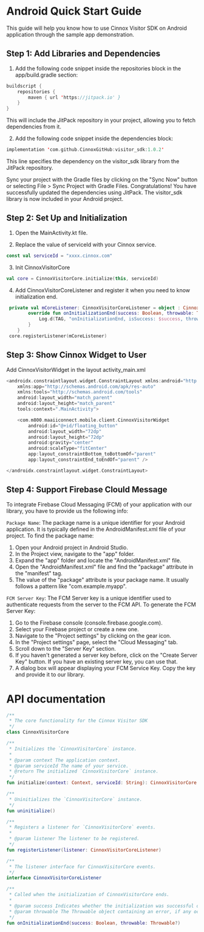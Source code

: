 # **Android Quick Start Guide**
This guide will help you know how to use Cinnox Visitor SDK on Android application through the sample app demonstration.
 
## **Step 1: Add Libraries and Dependencies**
1. Add the following code snippet inside the repositories block in the app/build.gradle section:
   
```kotlin
buildscript {
    repositories {
        maven { url 'https://jitpack.io' }
    }
}
```
This will include the JitPack repository in your project, allowing you to fetch dependencies from it.

2. Add the following code snippet inside the dependencies block:

```kotlin
implementation 'com.github.CinnoxGitHub:visitor_sdk:1.0.2'
```
This line specifies the dependency on the visitor_sdk library from the JitPack repository. 

Sync your project with the Gradle files by clicking on the "Sync Now" button or selecting File > Sync Project with Gradle Files.
Congratulations! You have successfully updated the dependencies using JitPack. The visitor_sdk library is now included in your Android project.

## **Step 2: Set Up and Initialization**
1. Open the MainActivity.kt file.

2. Replace the value of serviceId with your Cinnox service.
```kotlin
const val serviceId = "xxxx.cinnox.com"
```
3. Init CinnoxVisitorCore  
```kotlin
val core = CinnoxVisitorCore.initialize(this, serviceId)
```

4. Add CinnoxVisitorCoreListener and register it when you need to know initialization end.
```kotlin
 private val mCoreListener: CinnoxVisitorCoreListener = object : CinnoxVisitorCoreListener{
        override fun onInitializationEnd(success: Boolean, throwable: Throwable?) {
            Log.d(TAG, "onInitializationEnd, isSuccess: $success, throwable: $throwable")
        }
    }
 core.registerListener(mCoreListener)
```

## **Step 3: Show Cinnox Widget to User**
Add CinnoxVisitorWidget in the layout activity_main.xml

```kotlin
<androidx.constraintlayout.widget.ConstraintLayout xmlns:android="http://schemas.android.com/apk/res/android"
    xmlns:app="http://schemas.android.com/apk/res-auto"
    xmlns:tools="http://schemas.android.com/tools"
    android:layout_width="match_parent"
    android:layout_height="match_parent"
    tools:context=".MainActivity">

    <com.m800.maaiiconnect.mobile.client.CinnoxVisitorWidget
        android:id="@+id/floating_button"
        android:layout_width="72dp"
        android:layout_height="72dp"
        android:gravity="center"
        android:scaleType="fitCenter"
        app:layout_constraintBottom_toBottomOf="parent"
        app:layout_constraintEnd_toEndOf="parent" />

</androidx.constraintlayout.widget.ConstraintLayout>
```

## **Step 4: Support Firebase Clould Message**
To integrate Firebase Cloud Messaging (FCM) of your application with our library, you have to provide us the following info:

`Package Name`:
The package name is a unique identifier for your Android application. It is typically defined in the AndroidManifest.xml file of your project. To find the package name:

1. Open your Android project in Android Studio.
2. In the Project view, navigate to the "app" folder.
3. Expand the "app" folder and locate the "AndroidManifest.xml" file.
4. Open the "AndroidManifest.xml" file and find the "package" attribute in the "manifest" tag.
5. The value of the "package" attribute is your package name. It usually follows a pattern like "com.example.myapp".

`FCM Server Key`:
The FCM Server key is a unique identifier used to authenticate requests from the server to the FCM API. To generate the FCM Server Key:

1. Go to the Firebase console (console.firebase.google.com).
2. Select your Firebase project or create a new one.
3. Navigate to the "Project settings" by clicking on the gear icon.
4. In the "Project settings" page, select the "Cloud Messaging" tab.
5. Scroll down to the "Server Key" section.
6. If you haven't generated a server key before, click on the "Create Server Key" button. If you have an existing server key, you can use that.
7. A dialog box will appear displaying your FCM Service Key. Copy the key and provide it to our library.


# **API documentation**
```kotlin
/**
 * The core functionality for the Cinnox Visitor SDK
 */
class CinnoxVisitorCore

/**
 * Initializes the `CinnoxVisitorCore` instance.
 *
 * @param context The application context.
 * @param serviceId The name of your service.
 * @return The initialized `CinnoxVisitorCore` instance.
 */
fun initialize(context: Context, serviceId: String): CinnoxVisitorCore

/**
 * Uninitializes the `CinnoxVisitorCore` instance.
 */
fun uninitialize()

/**
 * Registers a listener for `CinnoxVisitorCore` events.
 *
 * @param listener The listener to be registered.
 */
fun registerListener(listener: CinnoxVisitorCoreListener)

/**
 * The listener interface for CinnoxVisitorCore events.
 */
interface CinnoxVisitorCoreListener

/**
 * Called when the initialization of CinnoxVisitorCore ends.
 *
 * @param success Indicates whether the initialization was successful or not.
 * @param throwable The Throwable object containing an error, if any occurred during initialization.
 */
fun onInitializationEnd(success: Boolean, throwable: Throwable?)
```
